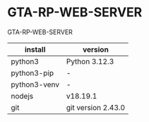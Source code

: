 # GTA-RP-WEB-SERVER
GTA-RP-WEB-SERVER

| install  | version |
| ------------- | ------------- |
| python3  | Python 3.12.3  |
| python3-pip  | -  |
| python3-venv  | -  |
| nodejs  | v18.19.1  |
| git  | git version 2.43.0  |
